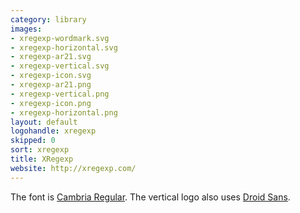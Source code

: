 ```yaml
---
category: library
images:
- xregexp-wordmark.svg
- xregexp-horizontal.svg
- xregexp-ar21.svg
- xregexp-vertical.svg
- xregexp-icon.svg
- xregexp-ar21.png
- xregexp-vertical.png
- xregexp-icon.png
- xregexp-horizontal.png
layout: default
logohandle: xregexp
skipped: 0
sort: xregexp
title: XRegexp
website: http://xregexp.com/
---
```


The font is [Cambria Regular](http://www.myfonts.com/fonts/ascender/cambria/regular/?refby=hackerlogos).
The vertical logo also uses [Droid Sans](http://www.myfonts.com/fonts/ascender/droid-sans-pro/bold/?refby=hackerlogos).

